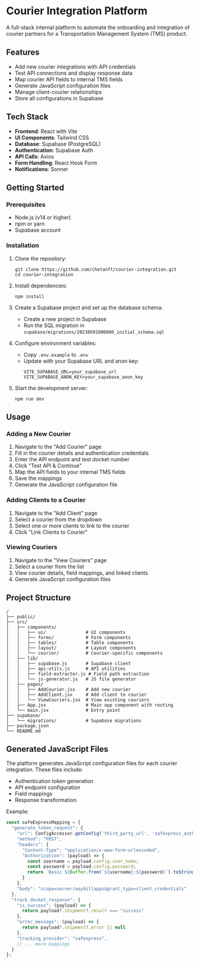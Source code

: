 # Courier Integration Platform

A full-stack internal platform to automate the onboarding and integration of courier partners for a Transportation Management System (TMS) product.

## Features

- Add new courier integrations with API credentials
- Test API connections and display response data
- Map courier API fields to internal TMS fields
- Generate JavaScript configuration files
- Manage client-courier relationships
- Store all configurations in Supabase

## Tech Stack

- **Frontend**: React with Vite
- **UI Components**: Tailwind CSS
- **Database**: Supabase (PostgreSQL)
- **Authentication**: Supabase Auth
- **API Calls**: Axios
- **Form Handling**: React Hook Form
- **Notifications**: Sonner

## Getting Started

### Prerequisites

- Node.js (v14 or higher)
- npm or yarn
- Supabase account

### Installation

1. Clone the repository:
   ```
   git clone https://github.com/chetanft/courier-integration.git
   cd courier-integration
   ```

2. Install dependencies:
   ```
   npm install
   ```

3. Create a Supabase project and set up the database schema:
   - Create a new project in Supabase
   - Run the SQL migration in `supabase/migrations/20230501000000_initial_schema.sql`

4. Configure environment variables:
   - Copy `.env.example` to `.env`
   - Update with your Supabase URL and anon key:
     ```
     VITE_SUPABASE_URL=your_supabase_url
     VITE_SUPABASE_ANON_KEY=your_supabase_anon_key
     ```

5. Start the development server:
   ```
   npm run dev
   ```

## Usage

### Adding a New Courier

1. Navigate to the "Add Courier" page
2. Fill in the courier details and authentication credentials
3. Enter the API endpoint and test docket number
4. Click "Test API & Continue"
5. Map the API fields to your internal TMS fields
6. Save the mappings
7. Generate the JavaScript configuration file

### Adding Clients to a Courier

1. Navigate to the "Add Client" page
2. Select a courier from the dropdown
3. Select one or more clients to link to the courier
4. Click "Link Clients to Courier"

### Viewing Couriers

1. Navigate to the "View Couriers" page
2. Select a courier from the list
3. View courier details, field mappings, and linked clients
4. Generate JavaScript configuration files

## Project Structure

```
/
├── public/
├── src/
│   ├── components/
│   │   ├── ui/               # UI components
│   │   ├── forms/            # Form components
│   │   ├── tables/           # Table components
│   │   ├── layout/           # Layout components
│   │   └── courier/          # Courier-specific components
│   ├── lib/
│   │   ├── supabase.js       # Supabase client
│   │   ├── api-utils.js      # API utilities
│   │   ├── field-extractor.js # Field path extraction
│   │   └── js-generator.js   # JS file generator
│   ├── pages/
│   │   ├── AddCourier.jsx    # Add new courier
│   │   ├── AddClient.jsx     # Add client to courier
│   │   └── ViewCouriers.jsx  # View existing couriers
│   ├── App.jsx               # Main app component with routing
│   └── main.jsx              # Entry point
├── supabase/
│   └── migrations/           # Supabase migrations
├── package.json
└── README.md
```

## Generated JavaScript Files

The platform generates JavaScript configuration files for each courier integration. These files include:

- Authentication token generation
- API endpoint configuration
- Field mappings
- Response transformation

Example:

```javascript
const safeExpressMapping = {
  "generate_token_request": {
    "url": ConfigAccessor.getConfig('third_party_url', 'safexpress_auth'),
    "method": "POST",
    "headers": {
      "Content-Type": "application/x-www-form-urlencoded",
      "Authorization": (payload) => {
        const username = payload.config.user_name;
        const password = payload.config.password;
        return `Basic ${Buffer.from(`${username}:${password}`).toString('base64')}`;
      }
    },
    "body": "scope=server/waybillapps&grant_type=client_credentials"
  },
  "track_docket_response": {
    "is_success": (payload) => {
      return payload?.shipment?.result === "success"
    },
    "error_message": (payload) => {
      return payload?.shipment?.error || null
    },
    "tracking_provider": "safexpress",
    // ... more mappings
  }
};
```
